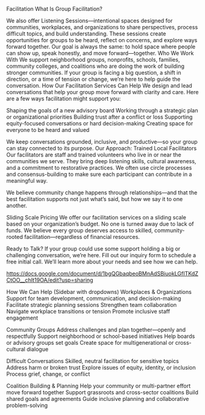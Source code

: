Facilitation
What Is Group Facilitation?

We also offer Listening Sessions—intentional spaces designed for communities, workplaces, and organizations to share perspectives, process difficult topics, and build understanding. These sessions create opportunities for groups to be heard, reflect on concerns, and explore ways forward together.
Our goal is always the same: to hold space where people can show up, speak honestly, and move forward—together.
Who We Work With
We support neighborhood groups, nonprofits, schools, families, community colleges, and coalitions who are doing the work of building stronger communities. If your group is facing a big question, a shift in direction, or a time of tension or change, we’re here to help guide the conversation.
How Our Facilitation Services Can Help
We design and lead conversations that help your group move forward with clarity and care.
Here are a few ways facilitation might support you:

Shaping the goals of a new advisory board
Working through a strategic plan or organizational priorities
Building trust after a conflict or loss
Supporting equity-focused conversations or hard decision-making
Creating space for everyone to be heard and valued

We keep conversations grounded, inclusive, and productive—so your group can stay connected to its purpose.
Our Approach: Trained Local Facilitators
Our facilitators are staff and trained volunteers who live in or near the communities we serve. They bring deep listening skills, cultural awareness, and a commitment to restorative practices. We often use circle processes and consensus-building to make sure each participant can contribute in a meaningful way.

We believe community change happens through relationships—and that the best facilitation supports not just what’s said, but how we say it to one another.

Sliding Scale Pricing
We offer our facilitation services on a sliding scale based on your organization’s budget. No one is turned away due to lack of funds. We believe every group deserves access to skilled, community-rooted facilitation—regardless of financial resources.

Ready to Talk?
If your group could use some support holding a big or challenging conversation, we’re here.
Fill out our inquiry form to schedule a free initial call. We’ll learn more about your needs and see how we can help.

https://docs.google.com/document/d/1bgQGbaqbeoBMnAdSBiuokLGfITKdZCtOO__chIt19OA/edit?usp=sharing

How We Can Help (Sidebar with dropdowns)
Workplaces & Organizations
Support for team development, communication, and decision-making
Facilitate strategic planning sessions
Strengthen team collaboration
Navigate workplace transitions or tension
Promote inclusive staff engagement

Community Groups
Address challenges and plan together—openly and respectfully
Support neighborhood or school-based initiatives
Help boards or advisory groups set goals
Create space for multigenerational or cross-cultural dialogue

Difficult Conversations
Skilled, neutral facilitation for sensitive topics
Address harm or broken trust
Explore issues of equity, identity, or inclusion
Process grief, change, or conflict

Coalition Building & Planning
Help your community or multi-partner effort move forward together
Support grassroots and cross-sector coalitions
Build shared goals and agreements
Guide inclusive planning and collaborative problem-solving
